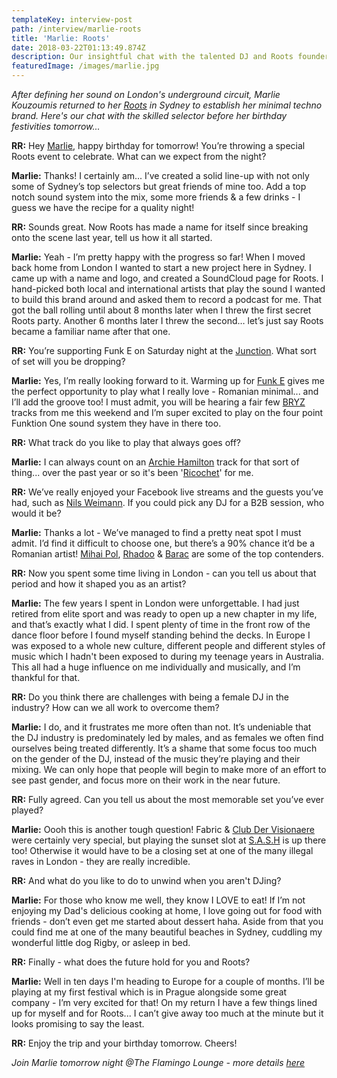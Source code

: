 ```yaml
---
templateKey: interview-post
path: /interview/marlie-roots
title: 'Marlie: Roots'
date: 2018-03-22T01:13:49.874Z
description: Our insightful chat with the talented DJ and Roots founder...
featuredImage: /images/marlie.jpg
---
```

_After defining her sound on London's underground circuit, Marlie Kouzoumis returned to her [Roots](https://www.facebook.com/rootsmusicaustralia) in Sydney to establish her minimal techno brand. Here's our chat with the skilled selector before her birthday festivities tomorrow..._

**RR:** Hey [Marlie](https://www.facebook.com/marliedj/), happy birthday for tomorrow! You’re throwing a special Roots event to celebrate. What can we expect from the night?

**Marlie:** Thanks! I certainly am... I’ve created a solid line-up with not only some of Sydney’s top selectors but great friends of mine too. Add a top notch sound system into the mix, some more friends & a few drinks - I guess we have the recipe for a quality night! 

**RR:** Sounds great. Now Roots has made a name for itself since breaking onto the scene last year, tell us how it all started.

**Marlie:** Yeah - I’m pretty happy with the progress so far! When I moved back home from London I wanted to start a new project here in Sydney. I came up with a name and logo, and created a SoundCloud page for Roots. I hand-picked both local and international artists that play the sound I wanted to build this brand around and asked them to record a podcast for me. That got the ball rolling until about 8 months later when I threw the first secret Roots party. Another 6 months later I threw the second… let’s just say Roots became a familiar name after that one.

**RR:** You’re supporting Funk E on Saturday night at the [Junction](https://www.facebook.com/TheJunctionBondi/). What sort of set will you be dropping?

**Marlie:** Yes, I’m really looking forward to it. Warming up for [Funk E](https://www.facebook.com/FunkEtheDJ/) gives me the perfect opportunity to play what I really love - Romanian minimal... and I’ll add the groove too! I must admit, you will be hearing a fair few [BRYZ](https://www.facebook.com/Emanuelbryz) tracks from me this weekend and I’m super excited to play on the four point Funktion One sound system they have in there too.

**RR:** What track do you like to play that always goes off?

**Marlie:** I can always count on an [Archie Hamilton](https://www.facebook.com/archiehamiltonmusic) track for that sort of thing... over the past year or so it's been '[Ricochet](https://www.beatport.com/track/ricochet-original-mix/9408300)' for me.

**RR:** We’ve really enjoyed your Facebook live streams and the guests you’ve had, such as [Nils Weimann](https://www.facebook.com/nils.weimann.music/). If you could pick any DJ for a B2B session, who would it be?

**Marlie:** Thanks a lot - We’ve managed to find a pretty neat spot I must admit. I’d find it difficult to choose one, but there’s a 90% chance it’d be a Romanian artist! [Mihai Pol](https://www.facebook.com/mihapolprod/), [Rhadoo](https://www.facebook.com/RhadooArpiar/) & [Barac](https://www.facebook.com/baracmusic/) are some of the top contenders.

**RR:** Now you spent some time living in London - can you tell us about that period and how it shaped you as an artist? 

**Marlie:** The few years I spent in London were unforgettable. I had just retired from elite sport and was ready to open up a new chapter in my life, and that’s exactly what I did. I spent plenty of time in the front row of the dance floor before I found myself standing behind the decks. In Europe I was exposed to a whole new culture, different people and different styles of music which I hadn't been exposed to during my teenage years in Australia. This all had a huge influence on me individually and musically, and I’m thankful for that. 

**RR:** Do you think there are challenges with being a female DJ in the industry? How can we all work to overcome them?

**Marlie:** I do, and it frustrates me more often than not. It’s undeniable that the DJ industry is predominately led by males, and as females we often find ourselves being treated differently. It’s a shame that some focus too much on the gender of the DJ, instead of the music they’re playing and their mixing. We can only hope that people will begin to make more of an effort to see past gender, and focus more on their work in the near future. 

**RR:** Fully agreed. Can you tell us about the most memorable set you’ve ever played?

**Marlie:** Oooh this is another tough question! Fabric & [Club Der Visionaere](https://www.facebook.com/ClubderVisionaere/) were certainly very special, but playing the sunset slot at [S.A.S.H](https://www.facebook.com/sashsundays) is up there too! Otherwise it would have to be a closing set at one of the many illegal raves in London - they are really incredible.  

**RR:** And what do you like to do to unwind when you aren't DJing?

**Marlie:** For those who know me well, they know I LOVE to eat! If I’m not enjoying my Dad's delicious cooking at home, I love going out for food with friends - don’t even get me started about dessert haha. Aside from that you could find me at one of the many beautiful beaches in Sydney, cuddling my wonderful little dog Rigby, or asleep in bed.

**RR:** Finally - what does the future hold for you and Roots? 

**Marlie:** Well in ten days I'm heading to Europe for a couple of months. I’ll be playing at my first festival which is in Prague alongside some great company - I’m very excited for that! On my return I have a few things lined up for myself and for Roots... I can’t give away too much at the minute but it looks promising to say the least.

**RR:** Enjoy the trip and your birthday tomorrow. Cheers! 

_Join Marlie tomorrow night @The Flamingo Lounge - more details [here](https://www.ravereviewz.net/Event/Roots-Potts-Point/84)_
